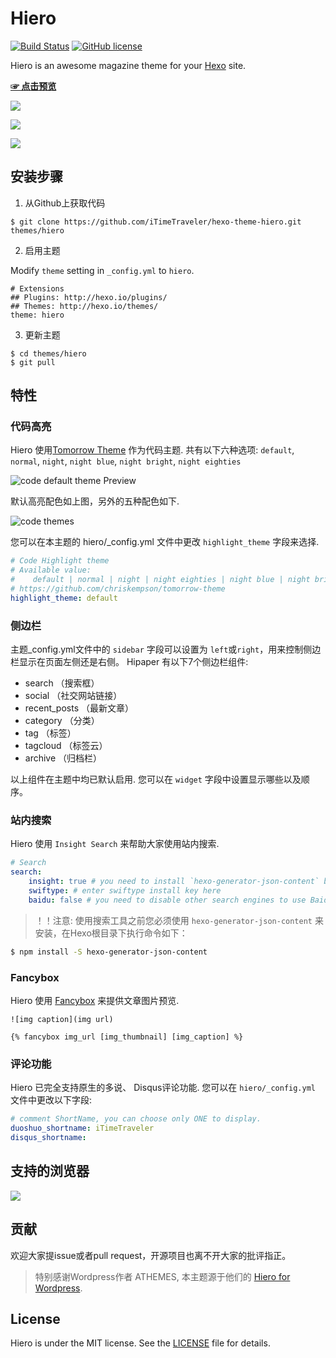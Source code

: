 # Hiero

[![Build Status](https://travis-ci.org/iTimeTraveler/hexo-theme-hiero.svg?branch=master)](https://travis-ci.org/iTimeTraveler/hexo-theme-hiero)		[![GitHub license](https://img.shields.io/badge/license-MIT-blue.svg)](https://github.com/iTimeTraveler/hexo-theme-hiero/blob/master/LICENSE)


Hiero is an awesome magazine theme for your [Hexo] site.

[**☞ 点击预览**](https://itimetraveler.github.io/hexo-theme-hiero/)


![](https://raw.githubusercontent.com/iTimeTraveler/iTimeTraveler.github.io/master/gallery/hiero-demo-screen.png)

![](https://raw.githubusercontent.com/iTimeTraveler/hexo-theme-hiero/master/source/preview/mobile-preview.png)

![](https://raw.githubusercontent.com/iTimeTraveler/hexo-theme-hiero/master/source/preview/Hiero_home.png)


<!--more-->

## 安装步骤

 1. 从Github上获取代码

 ```shell
 $ git clone https://github.com/iTimeTraveler/hexo-theme-hiero.git themes/hiero
 ```
 2. 启用主题

 Modify `theme` setting in `_config.yml` to `hiero`.
 ```
 # Extensions
 ## Plugins: http://hexo.io/plugins/
 ## Themes: http://hexo.io/themes/
 theme: hiero
 ```
 3. 更新主题

 ```shell
 $ cd themes/hiero
 $ git pull
 ```


## 特性


### 代码高亮

Hiero 使用[Tomorrow Theme](https://github.com/chriskempson/tomorrow-theme) 作为代码主题. 共有以下六种选项: `default`, `normal`, `night`, `night blue`, `night bright`, `night eighties`

![code `default` theme Preview](https://raw.githubusercontent.com/iTimeTraveler/hexo-theme-hiero/master/source/preview/code-default-preview.png)

默认高亮配色如上图，另外的五种配色如下.

![code themes](https://github.com/iTimeTraveler/hexo-theme-hiero/blob/master/source/preview/code-theme.jpg?raw=true)

您可以在本主题的 hiero/_config.yml 文件中更改 `highlight_theme` 字段来选择.

```yml
# Code Highlight theme
# Available value:
#    default | normal | night | night eighties | night blue | night bright
# https://github.com/chriskempson/tomorrow-theme
highlight_theme: default
```



### 侧边栏

主题_config.yml文件中的 `sidebar` 字段可以设置为 `left`或`right`，用来控制侧边栏显示在页面左侧还是右侧。
Hipaper 有以下7个侧边栏组件:

- search （搜索框）
- social （社交网站链接）
- recent_posts （最新文章）
- category （分类）
- tag （标签）
- tagcloud （标签云）
- archive （归档栏）

以上组件在主题中均已默认启用. 您可以在 `widget` 字段中设置显示哪些以及顺序。


### 站内搜索

Hiero  使用 `Insight Search` 来帮助大家使用站内搜索.

```yml
# Search
search:
    insight: true # you need to install `hexo-generator-json-content` before using Insight Search
    swiftype: # enter swiftype install key here
    baidu: false # you need to disable other search engines to use Baidu search, options: true, false
```

> ！！注意: 使用搜索工具之前您必须使用 `hexo-generator-json-content` 来安装，在Hexo根目录下执行命令如下：

```bash
$ npm install -S hexo-generator-json-content
```


### Fancybox

Hiero 使用 [Fancybox] 来提供文章图片预览.

```
![img caption](img url)

{% fancybox img_url [img_thumbnail] [img_caption] %}
```

### 评论功能

Hiero 已完全支持原生的多说、 Disqus评论功能. 您可以在 `hiero/_config.yml` 文件中更改以下字段:

```yml
# comment ShortName, you can choose only ONE to display.
duoshuo_shortname: iTimeTraveler
disqus_shortname: 
```

## 支持的浏览器

![](https://github.com/iTimeTraveler/hexo-theme-hiero/blob/master/source/preview/browser-support.png?raw=true)


## 贡献

欢迎大家提issue或者pull request，开源项目也离不开大家的批评指正。


> 特别感谢Wordpress作者 ATHEMES, 本主题源于他们的 [Hiero for Wordpress](http://athemes.com/theme/hiero/).


## License

Hiero is under the MIT license. See the [LICENSE](https://github.com/iTimeTraveler/hexo-theme-hiero/blob/master/LICENSE) file for details.


[Hexo]: https://hexo.io/
[Fancybox]: http://fancyapps.com/fancybox/
[Font Awesome]: http://fontawesome.io/
